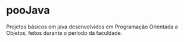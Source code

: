 # pooJava
Projetos básicos em java desenvolvidos em Programação Orientada a Objetos, feitos durante o período da faculdade.
